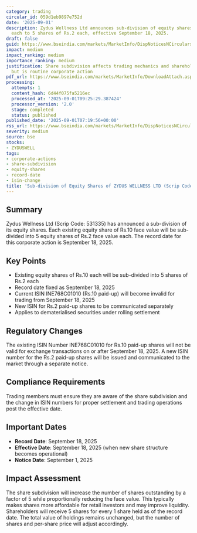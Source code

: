 ```yaml
---
category: trading
circular_id: 059d1eb9897e752d
date: '2025-09-01'
description: Zydus Wellness Ltd announces sub-division of equity shares from Rs.10
  each to 5 shares of Rs.2 each, effective September 18, 2025.
draft: false
guid: https://www.bseindia.com/markets/MarketInfo/DispNoticesNCirculars.aspx?Noticeid={7743AC1A-2EF3-4F76-9BD5-A6D94A41F38C}&noticeno=20250901-8&dt=09/01/2025&icount=8&totcount=13&flag=0
impact: medium
impact_ranking: medium
importance_ranking: medium
justification: Share subdivision affects trading mechanics and shareholding structure
  but is routine corporate action
pdf_url: https://www.bseindia.com/markets/MarketInfo/DownloadAttach.aspx?id=20250901-8&attachedId=
processing:
  attempts: 1
  content_hash: 6d44f075fa5216ec
  processed_at: '2025-09-01T09:25:29.387424'
  processor_version: '2.0'
  stage: completed
  status: published
published_date: '2025-09-01T07:19:56+00:00'
rss_url: https://www.bseindia.com/markets/MarketInfo/DispNoticesNCirculars.aspx?Noticeid={7743AC1A-2EF3-4F76-9BD5-A6D94A41F38C}&noticeno=20250901-8&dt=09/01/2025&icount=8&totcount=13&flag=0
severity: medium
source: bse
stocks:
- ZYDUSWELL
tags:
- corporate-actions
- share-subdivision
- equity-shares
- record-date
- isin-change
title: 'Sub-division of Equity Shares of ZYDUS WELLNESS LTD (Scrip Code: 531335)'
---
```


## Summary

Zydus Wellness Ltd (Scrip Code: 531335) has announced a sub-division of its equity shares. Each existing equity share of Rs.10 face value will be sub-divided into 5 equity shares of Rs.2 face value each. The record date for this corporate action is September 18, 2025.

## Key Points

- Existing equity shares of Rs.10 each will be sub-divided into 5 shares of Rs.2 each
- Record date fixed as September 18, 2025
- Current ISIN INE768C01010 (Rs.10 paid-up) will become invalid for trading from September 18, 2025
- New ISIN for Rs.2 paid-up shares to be communicated separately
- Applies to dematerialised securities under rolling settlement

## Regulatory Changes

The existing ISIN Number INE768C01010 for Rs.10 paid-up shares will not be valid for exchange transactions on or after September 18, 2025. A new ISIN number for the Rs.2 paid-up shares will be issued and communicated to the market through a separate notice.

## Compliance Requirements

Trading members must ensure they are aware of the share subdivision and the change in ISIN numbers for proper settlement and trading operations post the effective date.

## Important Dates

- **Record Date**: September 18, 2025
- **Effective Date**: September 18, 2025 (when new share structure becomes operational)
- **Notice Date**: September 1, 2025

## Impact Assessment

The share subdivision will increase the number of shares outstanding by a factor of 5 while proportionally reducing the face value. This typically makes shares more affordable for retail investors and may improve liquidity. Shareholders will receive 5 shares for every 1 share held as of the record date. The total value of holdings remains unchanged, but the number of shares and per-share price will adjust accordingly.